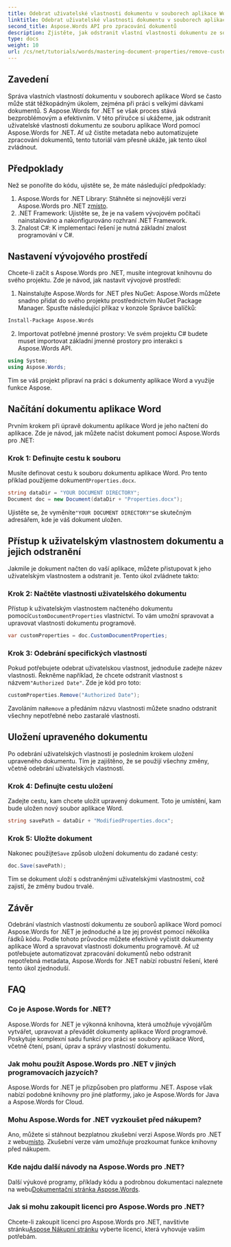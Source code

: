 ```yaml
---
title: Odebrat uživatelské vlastnosti dokumentu v souborech aplikace Word
linktitle: Odebrat uživatelské vlastnosti dokumentu v souborech aplikace Word
second_title: Aspose.Words API pro zpracování dokumentů
description: Zjistěte, jak odstranit vlastní vlastnosti dokumentu ze souborů aplikace Word pomocí Aspose.Words for .NET. Tento podrobný průvodce poskytuje podrobné pokyny k efektivnímu čištění metadat dokumentu, což šetří čas při správě dokumentů a automatizaci.
type: docs
weight: 10
url: /cs/net/tutorials/words/mastering-document-properties/remove-custom-document-properties-in-word-files/
---
```

## Zavedení

Správa vlastních vlastností dokumentu v souborech aplikace Word se často může stát těžkopádným úkolem, zejména při práci s velkými dávkami dokumentů. S Aspose.Words for .NET se však proces stává bezproblémovým a efektivním. V této příručce si ukážeme, jak odstranit uživatelské vlastnosti dokumentu ze souboru aplikace Word pomocí Aspose.Words for .NET. Ať už čistíte metadata nebo automatizujete zpracování dokumentů, tento tutoriál vám přesně ukáže, jak tento úkol zvládnout.

## Předpoklady

Než se ponoříte do kódu, ujistěte se, že máte následující předpoklady:

1.  Aspose.Words for .NET Library: Stáhněte si nejnovější verzi Aspose.Words pro .NET z[místo](https://releases.aspose.com/words/net/).
2. .NET Framework: Ujistěte se, že je na vašem vývojovém počítači nainstalováno a nakonfigurováno rozhraní .NET Framework.
3. Znalost C#: K implementaci řešení je nutná základní znalost programování v C#.

## Nastavení vývojového prostředí

Chcete-li začít s Aspose.Words pro .NET, musíte integrovat knihovnu do svého projektu. Zde je návod, jak nastavit vývojové prostředí:

1. Nainstalujte Aspose.Words for .NET přes NuGet:
   Aspose.Words můžete snadno přidat do svého projektu prostřednictvím NuGet Package Manager. Spusťte následující příkaz v konzole Správce balíčků:

```bash
Install-Package Aspose.Words
```

2. Importovat potřebné jmenné prostory:
   Ve svém projektu C# budete muset importovat základní jmenné prostory pro interakci s Aspose.Words API.
   
```csharp
using System;
using Aspose.Words;
```

Tím se váš projekt připraví na práci s dokumenty aplikace Word a využije funkce Aspose.

## Načítání dokumentu aplikace Word

Prvním krokem při úpravě dokumentu aplikace Word je jeho načtení do aplikace. Zde je návod, jak můžete načíst dokument pomocí Aspose.Words pro .NET:

### Krok 1: Definujte cestu k souboru

 Musíte definovat cestu k souboru dokumentu aplikace Word. Pro tento příklad použijeme dokument`Properties.docx`.

```csharp
string dataDir = "YOUR DOCUMENT DIRECTORY";
Document doc = new Document(dataDir + "Properties.docx");
```

 Ujistěte se, že vyměníte`"YOUR DOCUMENT DIRECTORY"`se skutečným adresářem, kde je váš dokument uložen.

## Přístup k uživatelským vlastnostem dokumentu a jejich odstranění

Jakmile je dokument načten do vaší aplikace, můžete přistupovat k jeho uživatelským vlastnostem a odstranit je. Tento úkol zvládnete takto:

### Krok 2: Načtěte vlastnosti uživatelského dokumentu

 Přístup k uživatelským vlastnostem načteného dokumentu pomocí`CustomDocumentProperties` vlastnictví. To vám umožní spravovat a upravovat vlastnosti dokumentu programově.

```csharp
var customProperties = doc.CustomDocumentProperties;
```

### Krok 3: Odebrání specifických vlastností

 Pokud potřebujete odebrat uživatelskou vlastnost, jednoduše zadejte název vlastnosti. Řekněme například, že chcete odstranit vlastnost s názvem`"Authorized Date"`. Zde je kód pro toto:

```csharp
customProperties.Remove("Authorized Date");
```

 Zavoláním na`Remove` a předáním názvu vlastnosti můžete snadno odstranit všechny nepotřebné nebo zastaralé vlastnosti.

## Uložení upraveného dokumentu

Po odebrání uživatelských vlastností je posledním krokem uložení upraveného dokumentu. Tím je zajištěno, že se použijí všechny změny, včetně odebrání uživatelských vlastností.

### Krok 4: Definujte cestu uložení

Zadejte cestu, kam chcete uložit upravený dokument. Toto je umístění, kam bude uložen nový soubor aplikace Word.

```csharp
string savePath = dataDir + "ModifiedProperties.docx";
```

### Krok 5: Uložte dokument

 Nakonec použijte`Save` způsob uložení dokumentu do zadané cesty:

```csharp
doc.Save(savePath);
```

Tím se dokument uloží s odstraněnými uživatelskými vlastnostmi, což zajistí, že změny budou trvalé.

## Závěr

Odebrání vlastních vlastností dokumentu ze souborů aplikace Word pomocí Aspose.Words for .NET je jednoduché a lze jej provést pomocí několika řádků kódu. Podle tohoto průvodce můžete efektivně vyčistit dokumenty aplikace Word a spravovat vlastnosti dokumentu programově. Ať už potřebujete automatizovat zpracování dokumentů nebo odstranit nepotřebná metadata, Aspose.Words for .NET nabízí robustní řešení, které tento úkol zjednoduší.

## FAQ

### Co je Aspose.Words for .NET?

Aspose.Words for .NET je výkonná knihovna, která umožňuje vývojářům vytvářet, upravovat a převádět dokumenty aplikace Word programově. Poskytuje komplexní sadu funkcí pro práci se soubory aplikace Word, včetně čtení, psaní, úprav a správy vlastností dokumentu.

### Jak mohu použít Aspose.Words pro .NET v jiných programovacích jazycích?

Aspose.Words for .NET je přizpůsoben pro platformu .NET. Aspose však nabízí podobné knihovny pro jiné platformy, jako je Aspose.Words for Java a Aspose.Words for Cloud.

### Mohu Aspose.Words for .NET vyzkoušet před nákupem?

 Ano, můžete si stáhnout bezplatnou zkušební verzi Aspose.Words pro .NET z webu[místo](https://releases.aspose.com/). Zkušební verze vám umožňuje prozkoumat funkce knihovny před nákupem.

### Kde najdu další návody na Aspose.Words pro .NET?

 Další výukové programy, příklady kódu a podrobnou dokumentaci naleznete na webu[Dokumentační stránka Aspose.Words](https://reference.aspose.com/words/net/).

### Jak si mohu zakoupit licenci pro Aspose.Words pro .NET?

Chcete-li zakoupit licenci pro Aspose.Words pro .NET, navštivte stránku[Aspose Nákupní stránku](https://purchase.aspose.com/buy) vyberte licenci, která vyhovuje vašim potřebám.